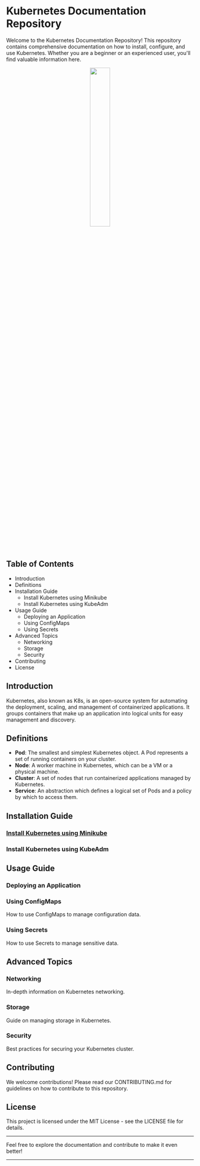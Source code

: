 # Kubernetes Documentation Repository

Welcome to the Kubernetes Documentation Repository! This repository contains comprehensive documentation on how to install, configure, and use Kubernetes. Whether you are a beginner or an experienced user, you'll find valuable information here.

<div align="center">
	<img width = "33%" src="https://github.com/SumonPaul18/kubernetes/blob/main/images/Kubernetes.png?raw=true">
</div>

## Table of Contents
- Introduction
- Definitions
- Installation Guide
  - Install Kubernetes using Minikube
  - Install Kubernetes using KubeAdm
- Usage Guide
  - Deploying an Application
  - Using ConfigMaps
  - Using Secrets
- Advanced Topics
  - Networking
  - Storage
  - Security
- Contributing
- License

## Introduction
Kubernetes, also known as K8s, is an open-source system for automating the deployment, scaling, and management of containerized applications. It groups containers that make up an application into logical units for easy management and discovery.

## Definitions
- **Pod**: The smallest and simplest Kubernetes object. A Pod represents a set of running containers on your cluster.
- **Node**: A worker machine in Kubernetes, which can be a VM or a physical machine.
- **Cluster**: A set of nodes that run containerized applications managed by Kubernetes.
- **Service**: An abstraction which defines a logical set of Pods and a policy by which to access them.

## Installation Guide
### [Install Kubernetes using Minikube](https://github.com/SumonPaul18/kubernetes/tree/main/install-kubeadm)


### Install Kubernetes using KubeAdm


## Usage Guide
### Deploying an Application

### Using ConfigMaps
How to use ConfigMaps to manage configuration data.

### Using Secrets
How to use Secrets to manage sensitive data.

## Advanced Topics
### Networking
In-depth information on Kubernetes networking.

### Storage
Guide on managing storage in Kubernetes.

### Security
Best practices for securing your Kubernetes cluster.

## Contributing
We welcome contributions! Please read our CONTRIBUTING.md for guidelines on how to contribute to this repository.

## License
This project is licensed under the MIT License - see the LICENSE file for details.

---
Feel free to explore the documentation and contribute to make it even better!

---
